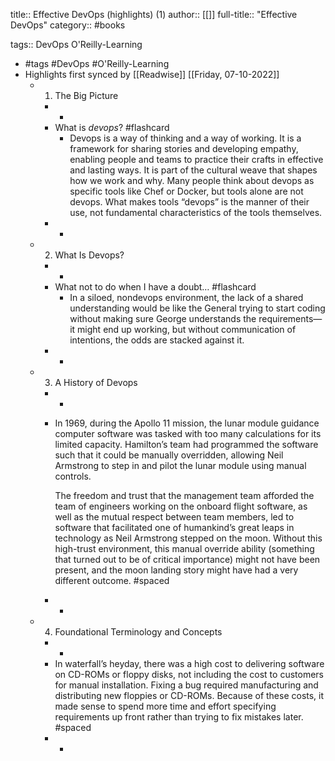 title:: Effective DevOps (highlights) (1)
author:: [[]]
full-title:: "Effective DevOps"
category:: #books

tags:: DevOps O'Reilly-Learning

- #tags #DevOps #O'Reilly-Learning
- Highlights first synced by [[Readwise]] [[Friday, 07-10-2022]]
	- 1. The Big Picture
		- -
		- What is *devops*? #flashcard
			- Devops is a way of thinking and a way of working. It is a framework for sharing stories and developing empathy, enabling people and teams to practice their crafts in effective and lasting ways. It is part of the cultural weave that shapes how we work and why. Many people think about devops as specific tools like Chef or Docker, but tools alone are not devops. What makes tools “devops” is the manner of their use, not fundamental characteristics of the tools themselves.
		- -
	- 2. What Is Devops?
		- -
		- What not to do when I have a doubt… #flashcard
			- In a siloed, nondevops environment, the lack of a shared understanding would be like the General trying to start coding without making sure George understands the requirements—it might end up working, but without communication of intentions, the odds are stacked against it.
		- -
	- 3. A History of Devops
		- -
		- In 1969, during the Apollo 11 mission, the lunar module guidance computer software was tasked with too many calculations for its limited capacity. Hamilton’s team had programmed the software such that it could be manually overridden, allowing Neil Armstrong to step in and pilot the lunar module using manual controls.
		  
		  The freedom and trust that the management team afforded the team of engineers working on the onboard flight software, as well as the mutual respect between team members, led to software that facilitated one of humankind’s great leaps in technology as Neil Armstrong stepped on the moon. Without this high-trust environment, this manual override ability (something that turned out to be of critical importance) might not have been present, and the moon landing story might have had a very different outcome. #spaced
		- -
	- 4. Foundational Terminology and Concepts
		- -
		- In waterfall’s heyday, there was a high cost to delivering software on CD-ROMs or floppy disks, not including the cost to customers for manual installation. Fixing a bug required manufacturing and distributing new floppies or CD-ROMs. Because of these costs, it made sense to spend more time and effort specifying requirements up front rather than trying to fix mistakes later. #spaced
		- -